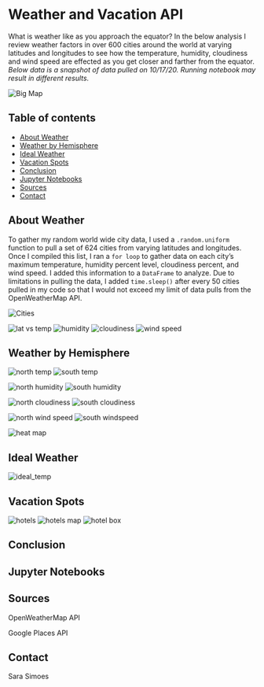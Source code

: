 # Weather and Vacation API
What is weather like as you approach the equator? In the below analysis I review weather factors in over 600 cities around the world at varying latitudes and longitudes to see how the temperature, humidity, cloudiness and wind speed are effected as you get closer and farther from the equator.  
  *Below data is a snapshot of data pulled on 10/17/20. Running notebook may result in different results.*

![Big Map](Images/equatorsign.png)

## Table of contents
* [About Weather](#about_weather)
* [Weather by Hemisphere](#weather_by_hemisphere)
* [Ideal Weather](#ideal_weather)
* [Vacation Spots](#vacataion_spots)
* [Conclusion](#conclusion)
* [Jupyter Notebooks](#jupyter_notebooks)
* [Sources](#sources)
* [Contact](#contact)


## About Weather
To gather my random world wide city data, I used a `.random.uniform` function to pull a set of 624 cities from varying latitudes and longitudes. Once I compiled this list, I ran a `for loop` to gather data on each city’s maximum temperature, humidity percent level, cloudiness percent, and wind speed. I added this information to a `DataFrame` to analyze. Due to limitations in pulling the data, I added `time.sleep()` after every 50 cities pulled in my code so that I would not exceed my limit of data pulls from the OpenWeatherMap API. 

![Cities](Images/cities_df.PNG)


![lat vs temp](Images/lat_temp.PNG)
![humidity](Images/lat_humidity.PNG)
![cloudiness](Images/lat_cloudiness.PNG)
![wind speed](Images/lat_wind.PNG)

## Weather by Hemisphere

![north temp](Images/north_temp_r.PNG)
![south temp](Images/south_temp_r.PNG)

![north humidity](Images/north_humidity_r.PNG)
![south humidity](Images/south_humidity_r.PNG)

![north cloudiness](Images/north_cloudiness_r.PNG)
![south cloudiness](Images/south_cloudiness_r.PNG)

![north wind speed](Images/north_wind_r.PNG)
![south windspeed](Images/south_wind_r.png)

![heat map](Images/heat_map_snip.PNG)

## Ideal Weather
![ideal_temp](Images/ideal_temp.PNG)


## Vacation Spots

![hotels](Images/hotels.PNG)
![hotels map](Images/ideal_hotel.PNG)
![hotel box](Images/hotel_box.PNG)

## Conclusion

## Jupyter Notebooks

## Sources
 OpenWeatherMap API
 
 Google Places API
 
## Contact
Sara Simoes
